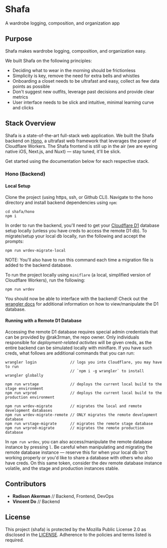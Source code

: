 # Shafa
A wardrobe logging, composition, and organization app

## Purpose

Shafa makes wardrobe logging, composition, and organization easy.

We built Shafa on the following principles:

- Deciding what to wear in the morning should be frictionless
- Simplicity is key, remove the need for extra bells and whistles
- Onboarding a closet needs to be ultrafast and easy, collect as few data points as possible
- Don't suggest new outfits, leverage past decisions and provide clear metrics
- User interface needs to be slick and intuitive, minimal learning curve and clicks

## Stack Overview

Shafa is a state-of-the-art full-stack web application.
We built the Shafa backend on [Hono](https://hono.dev), a ultrafast web framework that leverages the power of Cloudflare Workers.
The Shafa frontend is still up in the air (we are eyeing native iOS, Next.js, and Nuxt) — stay tuned, it'll be slick.

Get started using the documentation below for each respective stack.

### Hono (Backend)

#### Local Setup

Clone the project (using https, ssh, or Github CLI).
Navigate to the hono directory and install backend dependencies using `npm`:

```
cd shafa/hono
npm i
```

In order to run the backend, you'll need to get your [Cloudflare D1](https://developers.cloudflare.com/d1/) database setup locally (unless you have creds to access the remote D1 db).
To migrate/setup your local db locally, run the following and accept the prompts:

```
npm run wrdev-migrate-local
```

NOTE: You'll also have to run this command each time a migration file is added to the backend database.

To run the project locally using `miniflare` (a local, simplified version of Cloudflare Workers), run the following:

```
npm run wrdev
```

You should now be able to interface with the backend!
Check out the [wrangler docs](https://developers.cloudflare.com/workers/wrangler/commands/#d1) for additional information on how to view/manipulate the D1 database.

#### Running with a Remote D1 Database

Accessing the remote D1 database requires special admin credentials that can be provided by @rak3rman, the repo owner.
Only individuals responsible for *deployment-related activites* will be given creds, as the entire backend can be simulated locally with miniflare.
If you have such creds, what follows are additional commands that you can run:

```
wrangler login               // logs you into Cloudflare, you may have to run
                             // `npm i -g wrangler` to install wrangler globally

npm run wrstage              // deploys the current local build to the stage environment
npm run wrprod               // deploys the current local build to the production environment

npm run wrdev-migrate        // migrates the local and remote development databases
npm run wrdev-migrate-remote // ONLY migrates the remote development database
npm run wrstage-migrate      // migrates the remote stage database
npm run wrprod-migrate       // migrates the remote production database
```

In `npm run wrdev`, you can also access/manipulate the remote database instance by pressing `l`.
Be careful when manipulating and migrating the remote database instance — reserve this for when your local db isn't working properly or you'd like to share a database with others who also have creds.
On this same token, consider the dev remote database instance volatile, and the stage and production instances stable.

## Contributors

- **Radison Akerman** // Backend, Frontend, DevOps
- **Vincent Do** // Backend

## License
This project (shafa) is protected by the Mozilla Public License 2.0 as disclosed in the [LICENSE](https://github.com/rak3rman/shafa/blob/main/LICENSE). Adherence to the policies and terms listed is required.